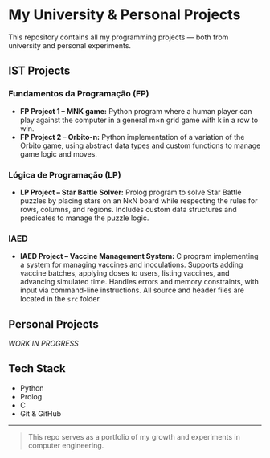 # My University & Personal Projects

This repository contains all my programming projects — both from university and personal experiments.

## IST Projects

### Fundamentos da Programação (FP)
- **FP Project 1 – MNK game:** Python program where a human player can play against the computer in a general m×n grid game with k in a row to win.
- **FP Project 2 – Orbito-n:** Python implementation of a variation of the Orbito game, using abstract data types and custom functions to manage game logic and moves.

### Lógica de Programação (LP)
- **LP Project – Star Battle Solver:** Prolog program to solve Star Battle puzzles by placing stars on an NxN board while respecting the rules for rows, columns, and regions. Includes custom data structures and predicates to manage the puzzle logic.

### IAED
- **IAED Project – Vaccine Management System:** C program implementing a system for managing vaccines and inoculations. Supports adding vaccine batches, applying doses to users, listing vaccines, and advancing simulated time. Handles errors and memory constraints, with input via command-line instructions. All source and header files are located in the `src` folder.

## Personal Projects
*WORK IN PROGRESS*

## Tech Stack
- Python
- Prolog
- C
- Git & GitHub

---

> This repo serves as a portfolio of my growth and experiments in computer engineering.